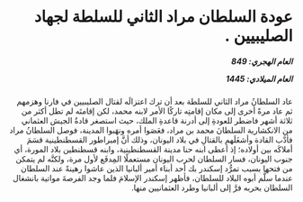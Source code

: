 <h1 dir="rtl">عودة السلطان مراد الثاني للسلطة لجهاد الصليبيين .</h1>

<h5 dir="rtl">العام الهجري:  849

العام الميلادي: 1445

</h5>

<p dir="rtl">عاد السلطانُ مراد الثاني للسلطة بعد أن ترك اعتزالَه لقتال الصليبيين في فارنا وهزمهم ثم عاد مرةً أخرى إلى مكان إقامتِه تاركًا الأمر لابنه محمد، لكن إقامتَه لم تطل أكثر من ثلاثة أشهر فاضطر للعودةِ إلى أدرنة قاعدةِ الملك، حيث استصغر قادةُ الجيش العثماني من الانكشارية السلطانَ محمد بن مراد، فعَصَوا أمره ونهَبوا المدينة، فوصل السلطانُ مراد فأدَّب القادة وأشغَلَهم بالقتالِ في بلاد اليونان، وذلك أنَّ إمبراطور القسطنطينية قسَمَ أملاكَه بين أولاده؛ إذ أعطى ابنه حنا مدينة القسطنطينية، وابنه قسطنطين بلاد المورة، أي جنوب اليونان، فسار السلطان لحرب اليونان مستعملًا المِدفَع لأول مرة، ولكنَّه لم يتمكن من فتحها بسبب تمرُّد إسكندر بك أحد أبناء أمير ألبانيا الذين عاشوا رهينةً عند السلطان عندما سلَّم أبوه البلاد للسلطان، فأظهر إسكندر الإسلامَ فلما وجد الفرصةَ مواتية بانشغال السلطان بحربه فرَّ إلى ألبانيا وطرد العثمانيين منها.</p></br>
